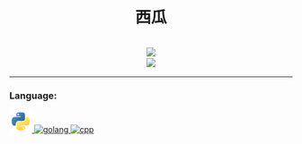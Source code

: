 <h1 align="center">西瓜</h1>
<p align="center">
    <br/>
    <img src="https://github-readme-stats.vercel.app/api?username=watermelon1024&show_icons=true&theme=radical" /><br />
    <!-- <img src="https://github-readme-stats.vercel.app/api/top-langs/?username=watermelon1024&layout=compact&theme=radical&locale=cn" /><br /> -->
    <img src="https://github-readme-stats.vercel.app/api/top-langs/?username=watermelon1024&langs_count=8&theme=radical&locale=cn" /><br />
</p>
<hr>

### Language:

<a href="https://www.python.org" target="_blank"> 
    <img src="https://raw.githubusercontent.com/devicons/devicon/master/icons/python/python-original.svg" alt="python" width="40" height="40"/> 
</a>
<a href="https://go.dev" target="_blank"> 
    <img src="https://go.dev/blog/go-brand/Go-Logo/SVG/Go-Logo_Blue.svg" alt="golang" width="40" height="40"/> 
</a>
<a href="https://cplusplus.com" target="_blank"> 
    <img src="https://upload.wikimedia.org/wikipedia/commons/1/18/ISO_C%2B%2B_Logo.svg" alt="cpp" width="40" height="40"/> 
</a>
